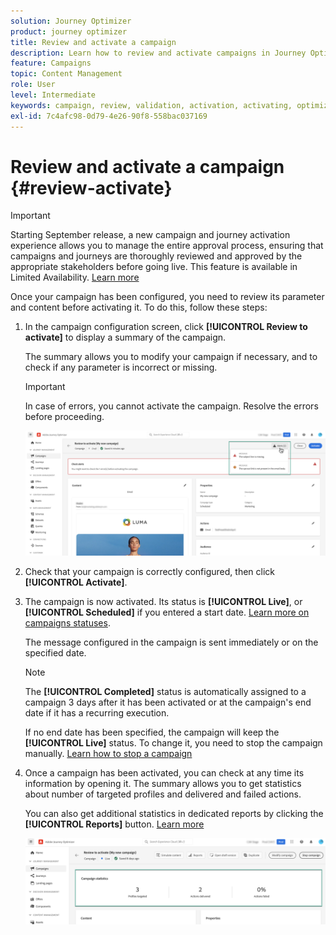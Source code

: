 ```yaml
---
solution: Journey Optimizer
product: journey optimizer
title: Review and activate a campaign
description: Learn how to review and activate campaigns in Journey Optimizer
feature: Campaigns
topic: Content Management
role: User
level: Intermediate
keywords: campaign, review, validation, activation, activating, optimizer
exl-id: 7c4afc98-0d79-4e26-90f8-558bac037169
---
```

# Review and activate a campaign {#review-activate} 

>[!IMPORTANT]
>
>Starting September release, a new campaign and journey activation experience allows you to manage the entire approval process, ensuring that campaigns and journeys are thoroughly reviewed and approved by the appropriate stakeholders before going live. This feature is available in Limited Availability. [Learn more](../test-approve/gs-approval.md)

Once your campaign has been configured, you need to review its parameter and content before activating it. To do this, follow these steps:

1. In the campaign configuration screen, click **[!UICONTROL Review to activate]** to display a summary of the campaign.

    The summary allows you to modify your campaign if necessary, and to check if any parameter is incorrect or missing.

    >[!IMPORTANT]
    >
    >In case of errors, you cannot activate the campaign. Resolve the errors before proceeding.

    ![](assets/create-campaign-alerts.png)

1. Check that your campaign is correctly configured, then click **[!UICONTROL Activate]**.

1. The campaign is now activated. Its status is **[!UICONTROL Live]**, or **[!UICONTROL Scheduled]** if you entered a start date. [Learn more on campaigns statuses](get-started-with-campaigns.md#statuses). 
    
    The message configured in the campaign is sent immediately or on the specified date.

    >[!NOTE]
    >
    >The **[!UICONTROL Completed]** status is automatically assigned to a campaign 3 days after it has been activated or at the campaign's end date if it has a recurring execution.
    >
    >If no end date has been specified, the campaign will keep the **[!UICONTROL Live]** status. To change it, you need to stop the campaign manually. [Learn how to stop a campaign](modify-stop-campaign.md) 

1. Once a campaign has been activated, you can check at any time its information by opening it. The summary allows you to get statistics about number of targeted profiles and delivered and failed actions.

    You can also get additional statistics in dedicated reports by clicking the **[!UICONTROL Reports]** button. [Learn more](../reports/campaign-global-report.md)

    ![](assets/create-campaign-summary.png)
